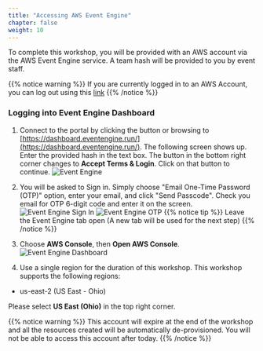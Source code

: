 ```yaml
---
title: "Accessing AWS Event Engine"
chapter: false
weight: 10
---
```


To complete this workshop, you will be provided with an AWS account via the AWS Event Engine service. A team hash will be provided to you by event staff.

{{% notice warning %}}
If you are currently logged in to an AWS Account, you can log out using this [link](https://console.aws.amazon.com/console/logout!doLogout)
{{% /notice %}}

### Logging into Event Engine Dashboard

1. Connect to the portal by clicking the button or browsing to [https://dashboard.eventengine.run/](https://dashboard.eventengine.run/). The following screen shows up. Enter the provided hash in the text box. The button in the bottom right corner changes to **Accept Terms & Login**. Click on that button to continue.
   ![Event Engine](/images/setup/event-engine-initial-screen.png)

1. You will be asked to Sign in. Simply choose "Email One-Time Password (OTP)" option, enter your email, and click "Send Passcode". Check you email for OTP 6-digit code and enter it on the screen.
   ![Event Engine Sign In](/images/setup/eventengine-signin.png)
   ![Event Engine OTP](/images/setup/eventengine-otp.png)
   {{% notice tip %}}
   Leave the Event Engine tab open (A new tab will be used for the next step)
   {{% /notice %}}
   
2. Choose **AWS Console**, then **Open AWS Console**.
   ![Event Engine Dashboard](/images/setup/event-engine-dashboard.png)

3. Use a single region for the duration of this workshop. This workshop supports the following regions:

* us-east-2 (US East - Ohio)

Please select **US East (Ohio)** in the top right corner.

{{% notice warning %}}
This account will expire at the end of the workshop and all the resources created will be automatically de-provisioned. You will not be able to access this account after today.
{{% /notice %}}